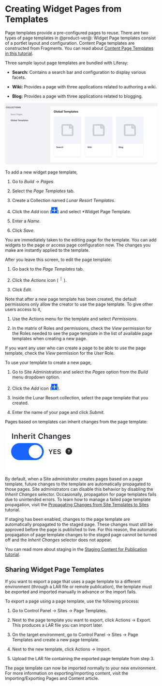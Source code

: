 # Creating Widget Pages from Templates [](id=creating-widget-pages-from-templates)

Page templates provide a pre-configured pages to reuse. There are two types of
page templates in @product-ver@: Widget Page templates consist of a portlet
layout and configuration. Content Page templates are constructed from
Fragments. You can read about 
[Content Page Templates in this tutorial](/develop/tutorials/-/knowledge_base/7-1/building-content-page-templates).

Three sample layout page templates are bundled with Liferay:

- **Search:** Contains a search bar and configuration to display various facets.
 
- **Wiki:** Provides a page with three applications related to authoring a wiki.

- **Blog:** Provides a page with three applications related to blogging.

![Figure 1: The Blog page template is already available for use along with the Search and Wiki page templates.](../../../../../../images/default-page-templates.png)

To add a new widget page template,

1.  Go to *Build* &rarr; *Pages*.

2.  Select the *Page Templates* tab.

3.  Create a Collection named *Lunar Resort Templates*.

4.  Click the *Add* icon (![Add Page Template](../../../../../../images/icon-add.png)) and select *Widget Page 
    Template.

5.  Enter a *Name*.

6.  Click *Save*.

You are immediately taken to the editing page for the template. You can add 
widgets to the page or access page configuration now. The changes you make are
instantly applied to the template.

After you leave this screen, to edit the page template:

1.  Go back to the *Page Templates* tab.

2.  Click the *Actions* icon (![Actions](../../../../../../images/icon-actions.png)).

3.  Click *Edit*.

Note that after a new page template has been created, the default permissions
only allow the creator to use the page template. To give other users access to
it,

1.  Use the Actions menu for the template and select *Permissions*.

2.  In the matrix of Roles and permissions, check the *View* permission for the 
    Roles needed to see the page template in the list of available page
    templates when creating a new page.

If you want any user who can create a page to be able to use the page template, 
check the *View* permission for the *User* Role.

To use your template to create a new page,

1.  Go to Site Administration and select the *Pages* option from the 
    *Build* menu dropdown option.
 
2.  Click the *Add* icon (![Add Page](../../../../../../images/icon-add.png)).

3.  Inside the Lunar Resort collection, select the page template that you 
    created.

4.  Enter the name of your page and click *Submit*.

Pages based on templates can inherit changes from the page template:

![Figure 2: You can choose whether or not to inherit changes made to the page template.](../../../../../../images/automatic-application-page-template-changes.png)

By default, when a Site administrator creates pages based on a page
template, future changes to the template are automatically propagated to
those pages. Site administrators can disable this behavior by disabling the
*Inherit Changes* selector. Occasionally, propagation for page templates fails
due to unintended errors. To learn how to manage a failed page template
propagation, visit the
[Propagating Changes from Site Templates to Sites](/discover/portal/-/knowledge_base/7-1/building-sites-from-templates#propagating-changes-from-site-templates-to-sites)
tutorial.

If staging has been enabled, changes to the page template are automatically
propagated to the staged page. These changes must still be approved before
the page is published to live. For this reason, the automatic propagation of
page template changes to the staged page cannot be turned off and the *Inherit
Changes* selector does not appear.

You can read more about staging in the
[Staging Content for Publication tutorial](/discover/portal/-/knowledge_base/7-1/staging-content-for-publication).

## Sharing Widget Page Templates [](id=sharing-widget-page-templates)

If you want to export a page that uses a page template to a different 
environment (through a LAR file or remote publication), the template must be 
exported and imported manually in advance or the import fails.

To export a page using a page template, use the following process:

1.  Go to Control Panel &rarr; Sites &rarr; Page Templates.

2.  Next to the page template you want to export, click Actions &rarr; Export. 
    This produces a LAR file you can import later.

3.  On the target environment, go to Control Panel &rarr; Sites &rarr; Page
    Templates and create a new page template.

4.  Next to the new template, click Actions &rarr; Import.

5.  Upload the LAR file containing the exported page template from step 3.

The page template can now be imported normally to your new environment. For 
more information on exporting/importing content, visit the Importing/Exporting 
Pages and Content article. 

